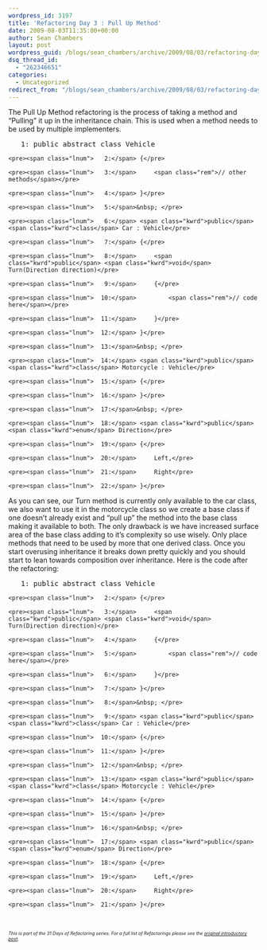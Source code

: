 ```yaml
---
wordpress_id: 3197
title: 'Refactoring Day 3 : Pull Up Method'
date: 2009-08-03T11:35:00+00:00
author: Sean Chambers
layout: post
wordpress_guid: /blogs/sean_chambers/archive/2009/08/03/refactoring-day-3-pull-up-method.aspx
dsq_thread_id:
  - "262346651"
categories:
  - Uncategorized
redirect_from: "/blogs/sean_chambers/archive/2009/08/03/refactoring-day-3-pull-up-method.aspx/"
---
```

The Pull Up Method refactoring is the process of taking a method and &ldquo;Pulling&rdquo; it up in the inheritance chain. This is used when a method needs to be used by multiple implementers.

<div class="csharpcode-wrapper">
  <div class="csharpcode">
    <pre><span class="lnum">   1:</span> <span class="kwrd">public</span> <span class="kwrd">abstract</span> <span class="kwrd">class</span> Vehicle</pre>
    
    <pre><span class="lnum">   2:</span> {</pre>
    
    <pre><span class="lnum">   3:</span>     <span class="rem">// other methods</span></pre>
    
    <pre><span class="lnum">   4:</span> }</pre>
    
    <pre><span class="lnum">   5:</span>&nbsp; </pre>
    
    <pre><span class="lnum">   6:</span> <span class="kwrd">public</span> <span class="kwrd">class</span> Car : Vehicle</pre>
    
    <pre><span class="lnum">   7:</span> {</pre>
    
    <pre><span class="lnum">   8:</span>     <span class="kwrd">public</span> <span class="kwrd">void</span> Turn(Direction direction)</pre>
    
    <pre><span class="lnum">   9:</span>     {</pre>
    
    <pre><span class="lnum">  10:</span>         <span class="rem">// code here</span></pre>
    
    <pre><span class="lnum">  11:</span>     }</pre>
    
    <pre><span class="lnum">  12:</span> }</pre>
    
    <pre><span class="lnum">  13:</span>&nbsp; </pre>
    
    <pre><span class="lnum">  14:</span> <span class="kwrd">public</span> <span class="kwrd">class</span> Motorcycle : Vehicle</pre>
    
    <pre><span class="lnum">  15:</span> {</pre>
    
    <pre><span class="lnum">  16:</span> }</pre>
    
    <pre><span class="lnum">  17:</span>&nbsp; </pre>
    
    <pre><span class="lnum">  18:</span> <span class="kwrd">public</span> <span class="kwrd">enum</span> Direction</pre>
    
    <pre><span class="lnum">  19:</span> {</pre>
    
    <pre><span class="lnum">  20:</span>     Left,</pre>
    
    <pre><span class="lnum">  21:</span>     Right</pre>
    
    <pre><span class="lnum">  22:</span> }</pre>
  </div>
</div>

As you can see, our Turn method is currently only available to the car class, we also want to use it in the motorcycle class so we create a base class if one doesn&rsquo;t already exist and &ldquo;pull up&rdquo; the method into the base class making it available to both. The only drawback is we have increased surface area of the base class adding to it&rsquo;s complexity so use wisely. Only place methods that need to be used by more that one derived class. Once you start overusing inheritance it breaks down pretty quickly and you should start to lean towards composition over inheritance. Here is the code after the refactoring:

<div class="csharpcode-wrapper">
  <div class="csharpcode">
    <pre><span class="lnum">   1:</span> <span class="kwrd">public</span> <span class="kwrd">abstract</span> <span class="kwrd">class</span> Vehicle</pre>
    
    <pre><span class="lnum">   2:</span> {</pre>
    
    <pre><span class="lnum">   3:</span>     <span class="kwrd">public</span> <span class="kwrd">void</span> Turn(Direction direction)</pre>
    
    <pre><span class="lnum">   4:</span>     {</pre>
    
    <pre><span class="lnum">   5:</span>         <span class="rem">// code here</span></pre>
    
    <pre><span class="lnum">   6:</span>     }</pre>
    
    <pre><span class="lnum">   7:</span> }</pre>
    
    <pre><span class="lnum">   8:</span>&nbsp; </pre>
    
    <pre><span class="lnum">   9:</span> <span class="kwrd">public</span> <span class="kwrd">class</span> Car : Vehicle</pre>
    
    <pre><span class="lnum">  10:</span> {</pre>
    
    <pre><span class="lnum">  11:</span> }</pre>
    
    <pre><span class="lnum">  12:</span>&nbsp; </pre>
    
    <pre><span class="lnum">  13:</span> <span class="kwrd">public</span> <span class="kwrd">class</span> Motorcycle : Vehicle</pre>
    
    <pre><span class="lnum">  14:</span> {</pre>
    
    <pre><span class="lnum">  15:</span> }</pre>
    
    <pre><span class="lnum">  16:</span>&nbsp; </pre>
    
    <pre><span class="lnum">  17:</span> <span class="kwrd">public</span> <span class="kwrd">enum</span> Direction</pre>
    
    <pre><span class="lnum">  18:</span> {</pre>
    
    <pre><span class="lnum">  19:</span>     Left,</pre>
    
    <pre><span class="lnum">  20:</span>     Right</pre>
    
    <pre><span class="lnum">  21:</span> }</pre>
  </div>
</div>

&nbsp;

_<span style="font-size: xx-small">This is part of the 31 Days of Refactoring series. For a full list of Refactorings please see the <a target="_blank" href="/blogs/sean_chambers/archive/2009/07/31/31-days-of-refactoring.aspx">original introductory post</a>.</span>_
